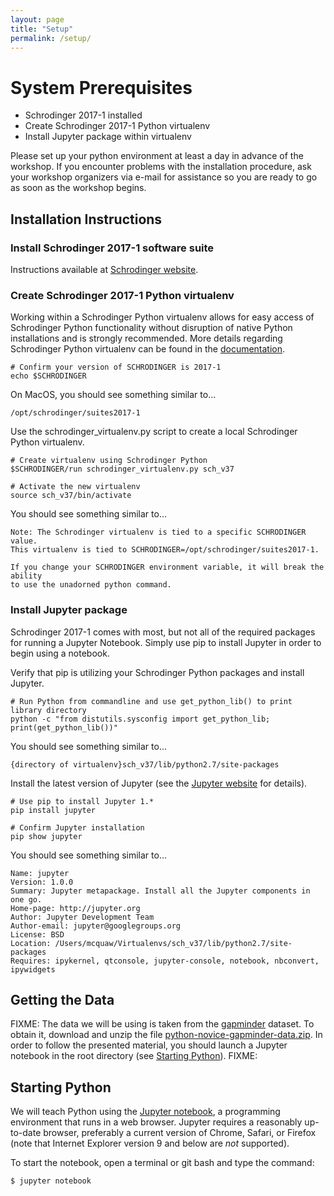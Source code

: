 ```yaml
---
layout: page
title: "Setup"
permalink: /setup/
---
```


# System Prerequisites
* Schrodinger 2017-1 installed
* Create Schrodinger 2017-1 Python virtualenv
* Install Jupyter package within virtualenv

Please set up your python environment at least a day in advance of the workshop.  If you encounter problems with the installation procedure, ask your workshop organizers via e-mail for assistance so you are ready to go as soon as the workshop begins.

## Installation Instructions
### Install Schrodinger 2017-1 software suite
Instructions available at [Schrodinger website][schrodinger-install].

### Create Schrodinger 2017-1 Python virtualenv
Working within a Schrodinger Python virtualenv allows for easy access of Schrodinger Python functionality without disruption of native Python installations and is strongly recommended.  More details regarding Schrodinger Python virtualenv can be found in the [documentation][schrodinger-virtualenv].

~~~
# Confirm your version of SCHRODINGER is 2017-1
echo $SCHRODINGER
~~~

On MacOS, you should see something similar to...

~~~
/opt/schrodinger/suites2017-1
~~~

Use the schrodinger_virtualenv.py script to create a local Schrodinger Python virtualenv.

~~~
# Create virtualenv using Schrodinger Python
$SCHRODINGER/run schrodinger_virtualenv.py sch_v37

# Activate the new virtualenv
source sch_v37/bin/activate
~~~

You should see something similar to...

~~~
Note: The Schrodinger virtualenv is tied to a specific SCHRODINGER value.
This virtualenv is tied to SCHRODINGER=/opt/schrodinger/suites2017-1.

If you change your SCHRODINGER environment variable, it will break the ability
to use the unadorned python command.
~~~

### Install Jupyter package
Schrodinger 2017-1 comes with most, but not all of the required packages for running a Jupyter Notebook.  Simply use pip to install Jupyter in order to begin using a notebook.

Verify that pip is utilizing your Schrodinger Python packages and install Jupyter.

~~~
# Run Python from commandline and use get_python_lib() to print library directory
python -c "from distutils.sysconfig import get_python_lib; print(get_python_lib())"
~~~

You should see something similar to...

~~~
{directory of virtualenv}sch_v37/lib/python2.7/site-packages
~~~

Install the latest version of Jupyter (see the [Jupyter website][jupyter-install] for details).

~~~
# Use pip to install Jupyter 1.* 
pip install jupyter
~~~
    
~~~
# Confirm Jupyter installation
pip show jupyter
~~~
    
You should see something similar to...

~~~
Name: jupyter
Version: 1.0.0
Summary: Jupyter metapackage. Install all the Jupyter components in one go.
Home-page: http://jupyter.org
Author: Jupyter Development Team
Author-email: jupyter@googlegroups.org
License: BSD
Location: /Users/mcquaw/Virtualenvs/sch_v37/lib/python2.7/site-packages
Requires: ipykernel, qtconsole, jupyter-console, notebook, nbconvert, ipywidgets
~~~

## Getting the Data

FIXME:
The data we will be using is taken from the [gapminder][gapminder] dataset.
To obtain it, download and unzip the file 
[python-novice-gapminder-data.zip]({{page.root}}/files/python-novice-gapminder-data.zip).
In order to follow the presented material, you should launch a Jupyter 
notebook in the root directory (see [Starting Python](#Starting-Python)).
FIXME:

## Starting Python

We will teach Python using the [Jupyter notebook][jupyter], a 
programming environment that runs in a web browser. Jupyter requires a reasonably 
up-to-date browser, preferably a current version of Chrome, Safari, or Firefox 
(note that Internet Explorer version 9 and below are *not* supported).

To start the notebook, open a terminal or git bash and type the command:

~~~
$ jupyter notebook
~~~

[schrodinger]: https://www.schrodinger.com/downloads/releases
[schrodinger-install]: https://www.schrodinger.com/sites/default/files/s3/mkt/Documentation/2017-1/docs/Documentation.htm#install_guide/install_guideTOC.htm
[schrodinger-virtualenv]: http://content.schrodinger.com/Docs/r2017-1/python_api/intro.html#experimental-environments-with-virtualenv
[gapminder]: http://gapminder.org
[jupyter]: http://jupyter.org/
[jupyter-install]: http://jupyter.readthedocs.io/en/latest/install.html#optional-for-experienced-python-developers-installing-jupyter-with-pip
[python]: https://python.org

